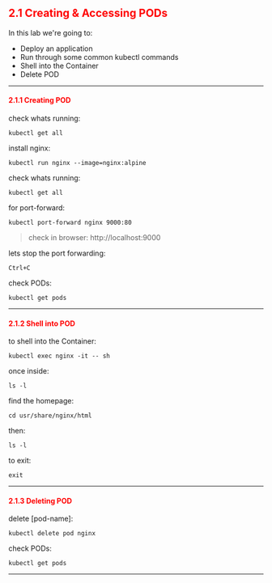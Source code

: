 ## <font color='red'> 2.1 Creating & Accessing PODs </font>

In this lab we're going to:
* Deploy an application
* Run through some common kubectl commands
* Shell into the Container
* Delete POD
---

#### <font color='red'> 2.1.1 Creating POD </font>
check whats running:
```
kubectl get all
```
install nginx:
```
kubectl run nginx --image=nginx:alpine
```
check whats running:
```
kubectl get all
```
for port-forward:
```
kubectl port-forward nginx 9000:80
```

> check in browser: http://localhost:9000

lets stop the port forwarding:
```
Ctrl+C
```
check PODs:
```
kubectl get pods
```

---

#### <font color='red'> 2.1.2 Shell into POD </font>
to shell into the Container:
```
kubectl exec nginx -it -- sh
```
once inside:
```
ls -l
```
find the homepage:
```
cd usr/share/nginx/html
```
then:
```
ls -l
```
to exit:
```
exit
```
---


#### <font color='red'> 2.1.3 Deleting POD </font>
delete [pod-name]:
```
kubectl delete pod nginx
```
check PODs:
```
kubectl get pods
```

---